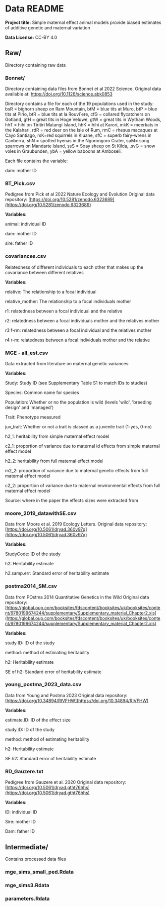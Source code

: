 # Data README

**Project title:** Simple maternal effect animal models provide biased estimates of additive genetic and maternal variation

**Data License:** CC-BY 4.0


## Raw/

Directory containing raw data

### Bonnet/
Directory containing data files from Bonnet et al 2022 Science.
Original data available at: https://doi.org/10.1126/science.abk0853

Directory contains a file for each of the 19 populations used in the study: bsR = bighorn sheep on Ram Mountain, btM = blue tits at Muro, btP = blue tits at Pirio, btR = blue tits at la Rouvi`ere, cfG = collared flycatchers on Gotland, gtH = great tits in Hoge Veluwe, gtW = great tits in Wytham Woods, hhT = hihi on Tiritiri Matangi Island, hhK = hihi at Karori, mkK = meerkats in the Kalahari, rdR = red deer on the Isle of Rum, rmC = rhesus macaques at Cayo Santiago, rsK=red squirrels in Kluane, sfC = superb fairy-wrens in Canberra, shN = spotted hyenas in the Ngorongoro Crater, spM= song sparrows on Mandarte Island, ssS = Soay sheep on St Kilda, ,svG = snow voles in Graubunden, ybA = yellow baboons at Amboseli. 

Each file contains the variable:

dam: mother ID


### BT_Pick.csv
Pedigree from Pick et al 2022 Nature Ecology and Evolution
Original data repository: [https://doi.org/10.5281/zenodo.6323689](https://doi.org/10.5281/zenodo.6323689)

**Variables:**

animal: individual ID

dam: mother ID

sire: father ID


### covariances.csv
Relatedness of different individuals to each other that makes up the covariance between different relatives

**Variables:**

relative: The relationship to a focal individual

relative_mother: The relationship to a focal individuals mother

r1: relatedness between a focal individual and the relative

r2: relatedness between a focal individuals mother and the relatives mother

r3 f-rm: relatedness between a focal individual and the relatives mother

r4 r-m: relatedness between a focal individuals mother and the relative


### MGE - all_est.csv
Data extracted from literature on maternal genetic variances

**Variables:**

Study: Study ID (see Supplementary Table S1 to match IDs to studies)

Species: Common name for species

Population: Whether or no the population is wild (levels 'wild', 'breeding design' and 'managed')

Trait: Phenotype measured

juv_trait: Whether or not a trait is classed as a juvenile trait (1-yes, 0-no)

h2_1: heritability from simple maternal effect model

c2_1: proportion of variance due to maternal id effects from simple maternal effect model

h2_2: heritability from full maternal effect model

m2_2: proportion of variance due to maternal genetic effects from full maternal effect model

c2_2: proportion of variance due to maternal environmental effects from full maternal effect model

Source: where in the paper the effects sizes were extracted from


### moore_2019_datawithSE.csv
Data from Moore et al. 2019 Ecology Letters. 
Original data repository: [https://doi.org/10.5061/dryad.360v97q](https://doi.org/10.5061/dryad.360v97q)

**Variables:**

StudyCode: ID of the study

h2: Heritability estimate

h2.samp.err: Standard error of heritability estimate


### postma2014_SM.csv
Data from POstma 2014 Quantitative Genetics in the Wild
Original data repository: [https://global.oup.com/booksites/fdscontent/booksites/uk/booksites/content/9780199674244/supplementary/Supplementary_material_Chapter2.xls](https://global.oup.com/booksites/fdscontent/booksites/uk/booksites/content/9780199674244/supplementary/Supplementary_material_Chapter2.xls)

**Variables:**

study ID: ID of the study

method: method of estimating heritability

h2: Heritability estimate

SE of h2: Standard error of heritability estimate


### young_postma_2023_data.csv
Data from Young and Postma 2023
Original data repository: [https://doi.org/10.34894/RIVFHW](https://doi.org/10.34894/RIVFHW)

**Variables:**

estimate.ID: ID of the effect size

study.ID: ID of the study

method: method of estimating heritability

h2: Heritability estimate

SE.h2: Standard error of heritability estimate


### RD_Gauzere.txt
Pedigree from Gauzere et al. 2020
Original data repository: [https://doi.org/10.5061/dryad.gtht76hhs](https://doi.org/10.5061/dryad.gtht76hhs)

**Variables:**

ID: individual ID

Sire: mother ID

Dam: father ID




## Intermediate/

Contains processed data files

### mge_sims_small_ped.Rdata

### mge_sims3.Rdata

### parameters.Rdata
